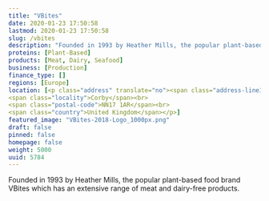 ```yaml
---
title: "VBites"
date: 2020-01-23 17:50:58
lastmod: 2020-01-23 17:50:58
slug: /vbites
description: "Founded in 1993 by Heather Mills, the popular plant-based food brand VBites which has an extensive range of meat and dairy-free products."
proteins: [Plant-Based]
products: [Meat, Dairy, Seafood]
business: [Production]
finance_type: []
regions: [Europe]
location: [<p class="address" translate="no"><span class="address-line1">Tunwell Lane</span><br>
<span class="locality">Corby</span><br>
<span class="postal-code">NN17 1AR</span><br>
<span class="country">United Kingdom</span></p>]
featured_image: "VBites-2018-Logo_1000px.png"
draft: false
pinned: false
homepage: false
weight: 5000
uuid: 5784
---
```

Founded in 1993 by Heather Mills, the popular plant-based food brand VBites which has an extensive range of meat and dairy-free products.
